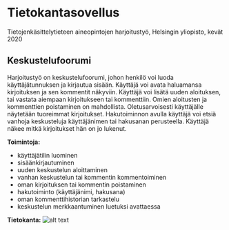 # Tietokantasovellus
Tietojenkäsittelytieteen aineopintojen harjoitustyö, Helsingin yliopisto, kevät 2020

## Keskustelufoorumi
Harjoitustyö on keskustelufoorumi, johon henkilö voi luoda käyttäjätunnuksen ja kirjautua sisään. Käyttäjä voi avata haluamansa kirjoituksen ja sen kommentit näkyviin. Käyttäjä voi lisätä uuden aloituksen, tai vastata aiempaan kirjoitukseen tai kommenttiin. Omien aloitusten ja kommenttien poistaminen on mahdollista.  Oletusarvoisesti käyttäjälle näytetään tuoreimmat kirjoitukset. Hakutoiminnon avulla käyttäjä voi etsiä vanhoja keskusteluja käyttäjänimen tai hakusanan perusteella. Käyttäjä näkee mitkä kirjoitukset hän on jo lukenut. 

__Toimintoja:__
*  käyttäjätilin luominen
*  sisäänkirjautuminen
*  uuden keskustelun aloittaminen
*  vanhan keskustelun tai kommentin kommentoiminen
*  oman kirjoituksen tai kommentin poistaminen
*  hakutoiminto (käyttäjänimi, hakusana)
*  oman kommenttihistorian tarkastelu
*  keskustelun merkkaantuminen luetuksi avattaessa

__Tietokanta:__
![alt text](https://github.com/riiraty/tietokantasovellus/blob/master/Documentation/Pics/forum_database_schema.png "Database tables")
